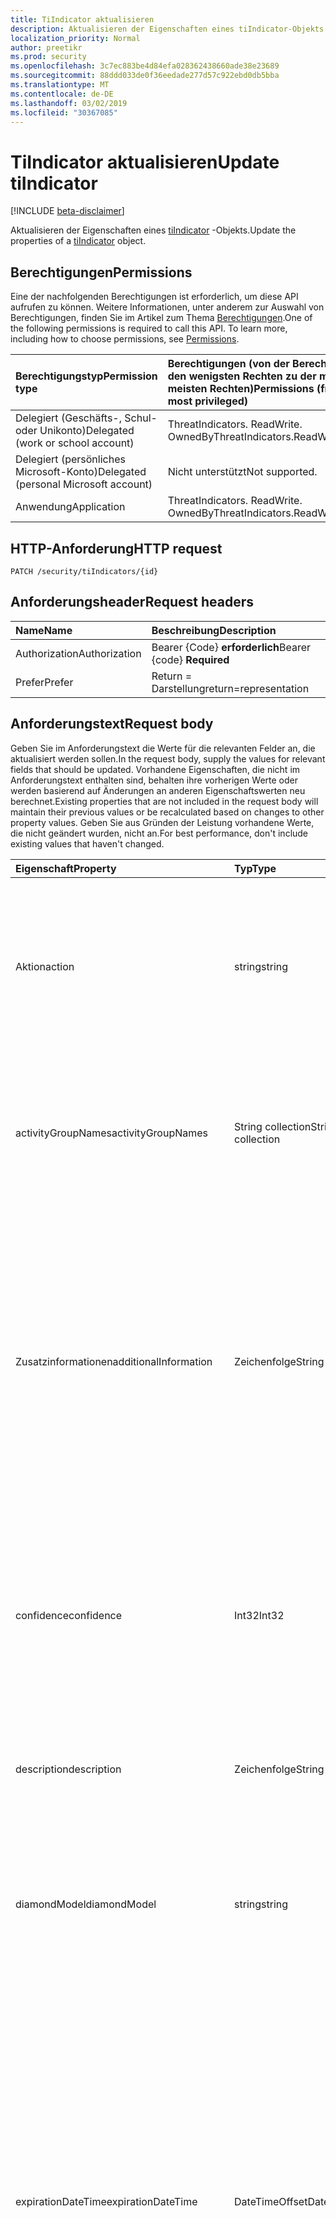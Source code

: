 ```yaml
---
title: TiIndicator aktualisieren
description: Aktualisieren der Eigenschaften eines tiIndicator-Objekts.
localization_priority: Normal
author: preetikr
ms.prod: security
ms.openlocfilehash: 3c7ec883be4d84efa028362438660ade38e23689
ms.sourcegitcommit: 88ddd033de0f36eedade277d57c922ebd0db5bba
ms.translationtype: MT
ms.contentlocale: de-DE
ms.lasthandoff: 03/02/2019
ms.locfileid: "30367085"
---
```

# <a name="update-tiindicator"></a><span data-ttu-id="6d640-103">TiIndicator aktualisieren</span><span class="sxs-lookup"><span data-stu-id="6d640-103">Update tiIndicator</span></span>

[!INCLUDE [beta-disclaimer](../../includes/beta-disclaimer.md)]

<span data-ttu-id="6d640-104">Aktualisieren der Eigenschaften eines [tiIndicator](../resources/tiindicator.md) -Objekts.</span><span class="sxs-lookup"><span data-stu-id="6d640-104">Update the properties of a [tiIndicator](../resources/tiindicator.md) object.</span></span>

## <a name="permissions"></a><span data-ttu-id="6d640-105">Berechtigungen</span><span class="sxs-lookup"><span data-stu-id="6d640-105">Permissions</span></span>

<span data-ttu-id="6d640-p101">Eine der nachfolgenden Berechtigungen ist erforderlich, um diese API aufrufen zu können. Weitere Informationen, unter anderem zur Auswahl von Berechtigungen, finden Sie im Artikel zum Thema [Berechtigungen](/graph/permissions-reference).</span><span class="sxs-lookup"><span data-stu-id="6d640-p101">One of the following permissions is required to call this API. To learn more, including how to choose permissions, see [Permissions](/graph/permissions-reference).</span></span>

| <span data-ttu-id="6d640-108">Berechtigungstyp</span><span class="sxs-lookup"><span data-stu-id="6d640-108">Permission type</span></span>                        | <span data-ttu-id="6d640-109">Berechtigungen (von der Berechtigung mit den wenigsten Rechten zu der mit den meisten Rechten)</span><span class="sxs-lookup"><span data-stu-id="6d640-109">Permissions (from least to most privileged)</span></span> |
|:---------------------------------------|:--------------------------------------------|
| <span data-ttu-id="6d640-110">Delegiert (Geschäfts-, Schul- oder Unikonto)</span><span class="sxs-lookup"><span data-stu-id="6d640-110">Delegated (work or school account)</span></span>     | <span data-ttu-id="6d640-111">ThreatIndicators. ReadWrite. OwnedBy</span><span class="sxs-lookup"><span data-stu-id="6d640-111">ThreatIndicators.ReadWrite.OwnedBy</span></span> |
| <span data-ttu-id="6d640-112">Delegiert (persönliches Microsoft-Konto)</span><span class="sxs-lookup"><span data-stu-id="6d640-112">Delegated (personal Microsoft account)</span></span> | <span data-ttu-id="6d640-113">Nicht unterstützt</span><span class="sxs-lookup"><span data-stu-id="6d640-113">Not supported.</span></span> |
| <span data-ttu-id="6d640-114">Anwendung</span><span class="sxs-lookup"><span data-stu-id="6d640-114">Application</span></span>                            | <span data-ttu-id="6d640-115">ThreatIndicators. ReadWrite. OwnedBy</span><span class="sxs-lookup"><span data-stu-id="6d640-115">ThreatIndicators.ReadWrite.OwnedBy</span></span> |

## <a name="http-request"></a><span data-ttu-id="6d640-116">HTTP-Anforderung</span><span class="sxs-lookup"><span data-stu-id="6d640-116">HTTP request</span></span>

<!-- { "blockType": "ignored" } -->

```http
PATCH /security/tiIndicators/{id}
```

## <a name="request-headers"></a><span data-ttu-id="6d640-117">Anforderungsheader</span><span class="sxs-lookup"><span data-stu-id="6d640-117">Request headers</span></span>

| <span data-ttu-id="6d640-118">Name</span><span class="sxs-lookup"><span data-stu-id="6d640-118">Name</span></span>       | <span data-ttu-id="6d640-119">Beschreibung</span><span class="sxs-lookup"><span data-stu-id="6d640-119">Description</span></span>|
|:-----------|:-----------|
| <span data-ttu-id="6d640-120">Authorization</span><span class="sxs-lookup"><span data-stu-id="6d640-120">Authorization</span></span> | <span data-ttu-id="6d640-121">Bearer {Code} **erforderlich**</span><span class="sxs-lookup"><span data-stu-id="6d640-121">Bearer {code} **Required**</span></span> |
|<span data-ttu-id="6d640-122">Prefer</span><span class="sxs-lookup"><span data-stu-id="6d640-122">Prefer</span></span> | <span data-ttu-id="6d640-123">Return = Darstellung</span><span class="sxs-lookup"><span data-stu-id="6d640-123">return=representation</span></span> |

## <a name="request-body"></a><span data-ttu-id="6d640-124">Anforderungstext</span><span class="sxs-lookup"><span data-stu-id="6d640-124">Request body</span></span>

<span data-ttu-id="6d640-125">Geben Sie im Anforderungstext die Werte für die relevanten Felder an, die aktualisiert werden sollen.</span><span class="sxs-lookup"><span data-stu-id="6d640-125">In the request body, supply the values for relevant fields that should be updated.</span></span> <span data-ttu-id="6d640-126">Vorhandene Eigenschaften, die nicht im Anforderungstext enthalten sind, behalten ihre vorherigen Werte oder werden basierend auf Änderungen an anderen Eigenschaftswerten neu berechnet.</span><span class="sxs-lookup"><span data-stu-id="6d640-126">Existing properties that are not included in the request body will maintain their previous values or be recalculated based on changes to other property values.</span></span> <span data-ttu-id="6d640-127">Geben Sie aus Gründen der Leistung vorhandene Werte, die nicht geändert wurden, nicht an.</span><span class="sxs-lookup"><span data-stu-id="6d640-127">For best performance, don't include existing values that haven't changed.</span></span>

| <span data-ttu-id="6d640-128">Eigenschaft</span><span class="sxs-lookup"><span data-stu-id="6d640-128">Property</span></span>     | <span data-ttu-id="6d640-129">Typ</span><span class="sxs-lookup"><span data-stu-id="6d640-129">Type</span></span>        | <span data-ttu-id="6d640-130">Beschreibung</span><span class="sxs-lookup"><span data-stu-id="6d640-130">Description</span></span> |
|:-------------|:------------|:------------|
|<span data-ttu-id="6d640-131">Aktion</span><span class="sxs-lookup"><span data-stu-id="6d640-131">action</span></span>|<span data-ttu-id="6d640-132">string</span><span class="sxs-lookup"><span data-stu-id="6d640-132">string</span></span>| <span data-ttu-id="6d640-133">Die Aktion, die angewendet werden soll, wenn das Symbol im targetProduct-Sicherheitstool abgeglichen wird.</span><span class="sxs-lookup"><span data-stu-id="6d640-133">The action to apply if the indicator is matched from within the targetProduct security tool.</span></span> <span data-ttu-id="6d640-134">Mögliche Werte: `unknown`, `allow`, `block`, `alert`.</span><span class="sxs-lookup"><span data-stu-id="6d640-134">Possible values are: `unknown`, `allow`, `block`, `alert`.</span></span>|
|<span data-ttu-id="6d640-135">activityGroupNames</span><span class="sxs-lookup"><span data-stu-id="6d640-135">activityGroupNames</span></span>|<span data-ttu-id="6d640-136">String collection</span><span class="sxs-lookup"><span data-stu-id="6d640-136">String collection</span></span>|<span data-ttu-id="6d640-137">Die Namen der Cyber Threat Intelligence für die Parteien, die für die bösartigen Aktivitäten verantwortlich sind, die vom Bedrohungs Indikator erfasst werden.</span><span class="sxs-lookup"><span data-stu-id="6d640-137">The cyber threat intelligence name(s) for the parties responsible for the malicious activity covered by the threat indicator.</span></span>|
|<span data-ttu-id="6d640-138">Zusatzinformationen</span><span class="sxs-lookup"><span data-stu-id="6d640-138">additionalInformation</span></span>|<span data-ttu-id="6d640-139">Zeichenfolge</span><span class="sxs-lookup"><span data-stu-id="6d640-139">String</span></span>|<span data-ttu-id="6d640-140">Ein CatchAll Bereich, in dem zusätzliche Daten aus dem Indikator, die nicht von anderen tiIndicator-Eigenschaften abgedeckt werden, möglicherweise eingefügt werden.</span><span class="sxs-lookup"><span data-stu-id="6d640-140">A catchall area into which extra data from the indicator not covered by the other tiIndicator properties may be placed.</span></span> <span data-ttu-id="6d640-141">Daten, die in Zusatzinformationen werden, werden in der Regel nicht vom targetProduct-Sicherheitstool verwendet.</span><span class="sxs-lookup"><span data-stu-id="6d640-141">Data placed into additionalInformation will typically not be utilized by the targetProduct security tool.</span></span>|
|<span data-ttu-id="6d640-142">confidence</span><span class="sxs-lookup"><span data-stu-id="6d640-142">confidence</span></span>|<span data-ttu-id="6d640-143">Int32</span><span class="sxs-lookup"><span data-stu-id="6d640-143">Int32</span></span>|<span data-ttu-id="6d640-144">Eine ganze Zahl, die die Vertrauenswürdigkeit der Daten innerhalb des Indikators kennzeichnet.</span><span class="sxs-lookup"><span data-stu-id="6d640-144">An integer representing the confidence the data within the indicator accurately identifies malicious behavior.</span></span> <span data-ttu-id="6d640-145">Zulässige Werte sind 0 – 100, wobei 100 der höchste Wert ist.</span><span class="sxs-lookup"><span data-stu-id="6d640-145">Acceptable values are 0 – 100 with 100 being the highest.</span></span>|
|<span data-ttu-id="6d640-146">description</span><span class="sxs-lookup"><span data-stu-id="6d640-146">description</span></span>|<span data-ttu-id="6d640-147">Zeichenfolge</span><span class="sxs-lookup"><span data-stu-id="6d640-147">String</span></span>|<span data-ttu-id="6d640-148">Kurze Beschreibung (100 Zeichen oder kleiner) der Bedrohung, dargestellt durch den Indikator.</span><span class="sxs-lookup"><span data-stu-id="6d640-148">Brief description (100 characters or less) of the threat represented by the indicator.</span></span>|
|<span data-ttu-id="6d640-149">diamondModel</span><span class="sxs-lookup"><span data-stu-id="6d640-149">diamondModel</span></span>|<span data-ttu-id="6d640-150">string</span><span class="sxs-lookup"><span data-stu-id="6d640-150">string</span></span>|<span data-ttu-id="6d640-151">Der Bereich des Diamant Modells, in dem dieser Indikator vorhanden ist.</span><span class="sxs-lookup"><span data-stu-id="6d640-151">The area of the Diamond Model in which this indicator exists.</span></span> <span data-ttu-id="6d640-152">Mögliche Werte: `unknown`, `adversary`, `capability`, `infrastructure`, `victim`.</span><span class="sxs-lookup"><span data-stu-id="6d640-152">Possible values are: `unknown`, `adversary`, `capability`, `infrastructure`, `victim`.</span></span>|
|<span data-ttu-id="6d640-153">expirationDateTime</span><span class="sxs-lookup"><span data-stu-id="6d640-153">expirationDateTime</span></span>|<span data-ttu-id="6d640-154">DateTimeOffset</span><span class="sxs-lookup"><span data-stu-id="6d640-154">DateTimeOffset</span></span>| <span data-ttu-id="6d640-155">DateTime-Zeichenfolge, die angibt, wann das Symbol abläuft.</span><span class="sxs-lookup"><span data-stu-id="6d640-155">DateTime string indicating when the Indicator expires.</span></span> <span data-ttu-id="6d640-156">Alle Indikatoren benötigen ein Ablaufdatum, um zu verhindern, dass veraltete Indikatoren im System beibehalten werden.</span><span class="sxs-lookup"><span data-stu-id="6d640-156">All indicators must have an expiration date to avoid stale indicators persisting in the system.</span></span> <span data-ttu-id="6d640-157">Der Timestamp-Typ stellt die Datums- und Uhrzeitinformationen mithilfe des ISO 8601-Formats dar und wird immer in UTC-Zeit angegeben.</span><span class="sxs-lookup"><span data-stu-id="6d640-157">The Timestamp type represents date and time information using ISO 8601 format and is always in UTC time.</span></span> <span data-ttu-id="6d640-158">Mitternacht UTC-Zeit am 1. Januar 2014 würde z. B. wie folgt aussehen: `2014-01-01T00:00:00Z`.</span><span class="sxs-lookup"><span data-stu-id="6d640-158">For example, midnight UTC on Jan 1, 2014 would look like this: `2014-01-01T00:00:00Z`.</span></span>|
|<span data-ttu-id="6d640-159">externalId</span><span class="sxs-lookup"><span data-stu-id="6d640-159">externalId</span></span>|<span data-ttu-id="6d640-160">String</span><span class="sxs-lookup"><span data-stu-id="6d640-160">String</span></span>|<span data-ttu-id="6d640-161">Eine Identifikationsnummer, die den Indikator zurück an das System des Indikator Anbieters bindet (beispielsweise einen Fremdschlüssel).</span><span class="sxs-lookup"><span data-stu-id="6d640-161">An identification number that ties the indicator back to the indicator provider’s system (e.g. a foreign key).</span></span>|
|<span data-ttu-id="6d640-162">isActive</span><span class="sxs-lookup"><span data-stu-id="6d640-162">isActive</span></span>|<span data-ttu-id="6d640-163">Boolean</span><span class="sxs-lookup"><span data-stu-id="6d640-163">Boolean</span></span>|<span data-ttu-id="6d640-164">Wird verwendet, um Indikatoren innerhalb von System zu deaktivieren.</span><span class="sxs-lookup"><span data-stu-id="6d640-164">Used to deactivate indicators within system.</span></span> <span data-ttu-id="6d640-165">Standardmäßig werden alle übermittelten Indikatoren als aktiv festgelegt.</span><span class="sxs-lookup"><span data-stu-id="6d640-165">By default, any indicator submitted is set as active.</span></span> <span data-ttu-id="6d640-166">Anbieter können jedoch vorhandene Indikatoren mit dieser Einstellung auf "false" übermitteln, um Indikatoren im System zu deaktivieren.</span><span class="sxs-lookup"><span data-stu-id="6d640-166">However, providers may submit existing indicators with this set to ‘False’ to deactivate indicators in the system.</span></span>|
|<span data-ttu-id="6d640-167">killChain</span><span class="sxs-lookup"><span data-stu-id="6d640-167">killChain</span></span>|<span data-ttu-id="6d640-168">String collection</span><span class="sxs-lookup"><span data-stu-id="6d640-168">String collection</span></span>|<span data-ttu-id="6d640-169">Ein JSON-Array von Zeichenfolgen, die beschreiben, welche Punkte auf der Killkette dieser Indikator erreicht.</span><span class="sxs-lookup"><span data-stu-id="6d640-169">A JSON array of strings that describes which point or points on the Kill Chain this indicator targets.</span></span> <span data-ttu-id="6d640-170">Genaue Werte finden Sie weiter unten unter "killChain-Werte".</span><span class="sxs-lookup"><span data-stu-id="6d640-170">See "killChain values" below for exact values.</span></span>|
|<span data-ttu-id="6d640-171">knownFalsePositives</span><span class="sxs-lookup"><span data-stu-id="6d640-171">knownFalsePositives</span></span>|<span data-ttu-id="6d640-172">Zeichenfolge</span><span class="sxs-lookup"><span data-stu-id="6d640-172">String</span></span>|<span data-ttu-id="6d640-173">Szenarien, in denen das Symbol zu falsch positiven Ergebnissen führen kann.</span><span class="sxs-lookup"><span data-stu-id="6d640-173">Scenarios in which the indicator may cause false positives.</span></span> <span data-ttu-id="6d640-174">Dies sollte ein lesbarer Text sein.</span><span class="sxs-lookup"><span data-stu-id="6d640-174">This should be human-readable text.</span></span>|
|<span data-ttu-id="6d640-175">lastReportedDateTime</span><span class="sxs-lookup"><span data-stu-id="6d640-175">lastReportedDateTime</span></span>|<span data-ttu-id="6d640-176">DateTimeOffset</span><span class="sxs-lookup"><span data-stu-id="6d640-176">DateTimeOffset</span></span>|<span data-ttu-id="6d640-177">Der Zeitpunkt, zu dem der Indikator zuletzt angezeigt wurde.</span><span class="sxs-lookup"><span data-stu-id="6d640-177">The last time the indicator was seen.</span></span> <span data-ttu-id="6d640-178">Der Timestamp-Typ stellt die Datums- und Uhrzeitinformationen mithilfe des ISO 8601-Formats dar und wird immer in UTC-Zeit angegeben.</span><span class="sxs-lookup"><span data-stu-id="6d640-178">The Timestamp type represents date and time information using ISO 8601 format and is always in UTC time.</span></span> <span data-ttu-id="6d640-179">Mitternacht UTC-Zeit am 1. Januar 2014 würde z. B. wie folgt aussehen: `2014-01-01T00:00:00Z`</span><span class="sxs-lookup"><span data-stu-id="6d640-179">For example, midnight UTC on Jan 1, 2014 would look like this: `2014-01-01T00:00:00Z`</span></span>|
|<span data-ttu-id="6d640-180">malwareFamilyNames</span><span class="sxs-lookup"><span data-stu-id="6d640-180">malwareFamilyNames</span></span>|<span data-ttu-id="6d640-181">String collection</span><span class="sxs-lookup"><span data-stu-id="6d640-181">String collection</span></span>|<span data-ttu-id="6d640-182">Der Name der Schadsoftware-Familie, die mit einem Indikator verknüpft ist, falls vorhanden.</span><span class="sxs-lookup"><span data-stu-id="6d640-182">The malware family name associated with an indicator if it exists.</span></span> <span data-ttu-id="6d640-183">Microsoft bevorzugt den Namen der Microsoft-Schadsoftware-Familie, falls möglich, der über die [Bedrohungs Enzyklopädie](https://www.microsoft.com/wdsi/threats)Windows Defender Security Intelligence gefunden werden kann.</span><span class="sxs-lookup"><span data-stu-id="6d640-183">Microsoft prefers the Microsoft malware family name if at all possible which can be found via the Windows Defender Security Intelligence [threat encyclopedia](https://www.microsoft.com/wdsi/threats).</span></span>|
|<span data-ttu-id="6d640-184">passiveOnly</span><span class="sxs-lookup"><span data-stu-id="6d640-184">passiveOnly</span></span>|<span data-ttu-id="6d640-185">Boolean</span><span class="sxs-lookup"><span data-stu-id="6d640-185">Boolean</span></span>|<span data-ttu-id="6d640-186">Bestimmt, ob das Symbol ein Ereignis auslösen soll, das für einen Endbenutzer sichtbar ist.</span><span class="sxs-lookup"><span data-stu-id="6d640-186">Determines if the indicator should trigger an event that is visible to an end-user.</span></span> <span data-ttu-id="6d640-187">Bei Festlegung auf "true" werden vom Endbenutzer keine Sicherheitstools benachrichtigt, dass ein "Hit" aufgetreten ist.</span><span class="sxs-lookup"><span data-stu-id="6d640-187">When set to ‘true,’ security tools will not notify the end user that a ‘hit’ has occurred.</span></span> <span data-ttu-id="6d640-188">Diese wird am häufigsten von Sicherheitsprodukten als Überwachungs-oder Unbeaufsichtigter Modus behandelt, in dem Sie einfach protokollieren, ob eine Übereinstimmung aufgetreten ist, die Aktion jedoch nicht ausgeführt wird.</span><span class="sxs-lookup"><span data-stu-id="6d640-188">This is most often treated as audit or silent mode by security products where they will simply log that a match occurred but will not perform the action.</span></span> <span data-ttu-id="6d640-189">Der Standardwert ist "false".</span><span class="sxs-lookup"><span data-stu-id="6d640-189">Default value is false.</span></span>|
|<span data-ttu-id="6d640-190">Schweregrad</span><span class="sxs-lookup"><span data-stu-id="6d640-190">severity</span></span>|<span data-ttu-id="6d640-191">Int32</span><span class="sxs-lookup"><span data-stu-id="6d640-191">Int32</span></span>|<span data-ttu-id="6d640-192">Eine ganze Zahl, die den Schweregrad des böswilligen Verhaltens darstellt, das durch die Daten innerhalb des Indikators identifiziert wird.</span><span class="sxs-lookup"><span data-stu-id="6d640-192">An integer representing the severity of the malicious behavior identified by the data within the indicator.</span></span> <span data-ttu-id="6d640-193">Zulässige Werte sind 0 – 5, wobei 5 der schwerste ist und NULL nicht schwerwiegend ist.</span><span class="sxs-lookup"><span data-stu-id="6d640-193">Acceptable values are 0 – 5 where 5 is the most severe and zero is not severe at all.</span></span> <span data-ttu-id="6d640-194">Der Standardwert ist 3.</span><span class="sxs-lookup"><span data-stu-id="6d640-194">Default value is 3.</span></span>|
|<span data-ttu-id="6d640-195">tags</span><span class="sxs-lookup"><span data-stu-id="6d640-195">tags</span></span>|<span data-ttu-id="6d640-196">String-Sammlung</span><span class="sxs-lookup"><span data-stu-id="6d640-196">String collection</span></span>|<span data-ttu-id="6d640-197">Ein JSON-Array von Zeichenfolgen, in dem beliebige Tags/Schlüsselwörter gespeichert werden.</span><span class="sxs-lookup"><span data-stu-id="6d640-197">A JSON array of strings that stores arbitrary tags/keywords.</span></span>|
|<span data-ttu-id="6d640-198">tlpLevel</span><span class="sxs-lookup"><span data-stu-id="6d640-198">tlpLevel</span></span>|<span data-ttu-id="6d640-199">string</span><span class="sxs-lookup"><span data-stu-id="6d640-199">string</span></span>| <span data-ttu-id="6d640-200">Ampel-Protokollwert für das Symbol.</span><span class="sxs-lookup"><span data-stu-id="6d640-200">Traffic Light Protocol value for the indicator.</span></span> <span data-ttu-id="6d640-201">Mögliche Werte: `unknown`, `white`, `green`, `amber`, `red`.</span><span class="sxs-lookup"><span data-stu-id="6d640-201">Possible values are: `unknown`, `white`, `green`, `amber`, `red`.</span></span>|

### <a name="diamondmodel-values"></a><span data-ttu-id="6d640-202">diamondModel-Werte</span><span class="sxs-lookup"><span data-stu-id="6d640-202">diamondModel values</span></span>

<span data-ttu-id="6d640-203">Informationen zu diesem Modell finden Sie unter [Diamond Model](http://diamondmodel.org).</span><span class="sxs-lookup"><span data-stu-id="6d640-203">For information about this model, see [The diamond model](http://diamondmodel.org).</span></span>

| <span data-ttu-id="6d640-204">Werte</span><span class="sxs-lookup"><span data-stu-id="6d640-204">Values</span></span> | <span data-ttu-id="6d640-205">Beschreibung</span><span class="sxs-lookup"><span data-stu-id="6d640-205">Description</span></span> |
|:-------|:------------|
|<span data-ttu-id="6d640-206">Gegner</span><span class="sxs-lookup"><span data-stu-id="6d640-206">adversary</span></span>|<span data-ttu-id="6d640-207">Der Indikator beschreibt den Gegner.</span><span class="sxs-lookup"><span data-stu-id="6d640-207">The indicator describes the adversary.</span></span>|
|<span data-ttu-id="6d640-208">Fähigkeit</span><span class="sxs-lookup"><span data-stu-id="6d640-208">capability</span></span>|<span data-ttu-id="6d640-209">Das Symbol ist eine Funktion des Gegners.</span><span class="sxs-lookup"><span data-stu-id="6d640-209">The indicator is a capability of the adversary.</span></span>|
|<span data-ttu-id="6d640-210">Infrastruktur</span><span class="sxs-lookup"><span data-stu-id="6d640-210">infrastructure</span></span>|<span data-ttu-id="6d640-211">Der Indikator beschreibt die Infrastruktur des Gegners.</span><span class="sxs-lookup"><span data-stu-id="6d640-211">The indicator describes infrastructure of the adversary.</span></span>|
|<span data-ttu-id="6d640-212">Opfer</span><span class="sxs-lookup"><span data-stu-id="6d640-212">victim</span></span>|<span data-ttu-id="6d640-213">Der Indikator beschreibt das Opfer des Gegners.</span><span class="sxs-lookup"><span data-stu-id="6d640-213">The indicator describes the victim of the adversary.</span></span>|

### <a name="killchain-values"></a><span data-ttu-id="6d640-214">killChain-Werte</span><span class="sxs-lookup"><span data-stu-id="6d640-214">killChain values</span></span>

| <span data-ttu-id="6d640-215">Werte</span><span class="sxs-lookup"><span data-stu-id="6d640-215">Values</span></span> | <span data-ttu-id="6d640-216">Beschreibung</span><span class="sxs-lookup"><span data-stu-id="6d640-216">Description</span></span> |
|:-------|:------------|
|<span data-ttu-id="6d640-217">Aktionen</span><span class="sxs-lookup"><span data-stu-id="6d640-217">Actions</span></span>|<span data-ttu-id="6d640-218">Stellt "Aktionen für Ziele" dar.</span><span class="sxs-lookup"><span data-stu-id="6d640-218">Represents “Actions on Objectives”.</span></span> <span data-ttu-id="6d640-219">Der Angreifer nutzt das kompromittierte System, um Aktionen wie einen verteilten Denial-of-Service-Angriff zu ergreifen.</span><span class="sxs-lookup"><span data-stu-id="6d640-219">The attacker is leveraging the compromised system to take actions such as a distributed denial of service attack.</span></span>|
|<span data-ttu-id="6d640-220">C2 befindet</span><span class="sxs-lookup"><span data-stu-id="6d640-220">C2</span></span>|<span data-ttu-id="6d640-221">Stellt den Steuerelement Kanal dar, durch den ein kompromittiertes System bearbeitet wird.</span><span class="sxs-lookup"><span data-stu-id="6d640-221">Represents the control channel by which a compromised system is manipulated.</span></span>|
|<span data-ttu-id="6d640-222">Lieferung</span><span class="sxs-lookup"><span data-stu-id="6d640-222">Delivery</span></span>|<span data-ttu-id="6d640-223">Der Prozess der Verteilung des Exploit-Codes auf die Opfer (beispielsweise USB, e-Mail, Websites).</span><span class="sxs-lookup"><span data-stu-id="6d640-223">The process of distributing the exploit code to victims (for example USB, email, websites).</span></span>|
|<span data-ttu-id="6d640-224">Ausbeutung</span><span class="sxs-lookup"><span data-stu-id="6d640-224">Exploitation</span></span>|<span data-ttu-id="6d640-225">Der Exploitcode nutzt Sicherheitsrisiken aus (beispielsweise Codeausführung).</span><span class="sxs-lookup"><span data-stu-id="6d640-225">The exploit code taking advantage of vulnerabilities (for example, code execution).</span></span>|
|<span data-ttu-id="6d640-226">Installation</span><span class="sxs-lookup"><span data-stu-id="6d640-226">Installation</span></span>|<span data-ttu-id="6d640-227">Installieren von Schadsoftware, nachdem eine Sicherheitsanfälligkeit ausgenutzt wurde.</span><span class="sxs-lookup"><span data-stu-id="6d640-227">Installing malware after a vulnerability has been exploited.</span></span>|
|<span data-ttu-id="6d640-228">Aufklärungs</span><span class="sxs-lookup"><span data-stu-id="6d640-228">Reconnaissance</span></span>|<span data-ttu-id="6d640-229">Indikator ist ein Beweis für die Verwendung einer Aktivitätsgruppen-ernteinformationen, die bei zukünftigen Angriffen verwendet werden sollen.</span><span class="sxs-lookup"><span data-stu-id="6d640-229">Indicator is evidence of an activity group harvesting information to be used in a future attack.</span></span>|
|<span data-ttu-id="6d640-230">Stationierung</span><span class="sxs-lookup"><span data-stu-id="6d640-230">Weaponization</span></span>|<span data-ttu-id="6d640-231">Aktivieren einer Sicherheitsanfälligkeit in Exploitcode (beispielsweise Schadsoftware).</span><span class="sxs-lookup"><span data-stu-id="6d640-231">Turning a vulnerability into exploit code (for example, malware).</span></span>|

### <a name="tlplevel-values"></a><span data-ttu-id="6d640-232">tlpLevel-Werte</span><span class="sxs-lookup"><span data-stu-id="6d640-232">tlpLevel values</span></span>

<span data-ttu-id="6d640-233">Jeder Indikator muss einen TLP-Wert (Traffic Light Protocol) haben, wenn er übermittelt wird.</span><span class="sxs-lookup"><span data-stu-id="6d640-233">Every indicator must have a Traffic Light Protocol (tlp) value when it is submitted.</span></span> <span data-ttu-id="6d640-234">Dieser Wert stellt die Vertraulichkeit und den freigabebereich eines bestimmten Indikators dar.</span><span class="sxs-lookup"><span data-stu-id="6d640-234">This value represents the sensitivity and sharing scope of a given indicator.</span></span>

| <span data-ttu-id="6d640-235">Werte</span><span class="sxs-lookup"><span data-stu-id="6d640-235">Values</span></span> | <span data-ttu-id="6d640-236">Beschreibung</span><span class="sxs-lookup"><span data-stu-id="6d640-236">Description</span></span> |
|:-------|:------------|
|<span data-ttu-id="6d640-237">Weiß</span><span class="sxs-lookup"><span data-stu-id="6d640-237">White</span></span>| <span data-ttu-id="6d640-238">Freigabebereich: unLimited.</span><span class="sxs-lookup"><span data-stu-id="6d640-238">Sharing scope: Unlimited.</span></span> <span data-ttu-id="6d640-239">Indikatoren können frei freigegeben werden, ohne Einschränkungen.</span><span class="sxs-lookup"><span data-stu-id="6d640-239">Indicators can be shared freely, without restriction.</span></span>|
|<span data-ttu-id="6d640-240">Green</span><span class="sxs-lookup"><span data-stu-id="6d640-240">Green</span></span>| <span data-ttu-id="6d640-241">Freigabebereich: Community.</span><span class="sxs-lookup"><span data-stu-id="6d640-241">Sharing scope: Community.</span></span> <span data-ttu-id="6d640-242">Indikatoren können für die Sicherheitscommunity freigegeben werden.</span><span class="sxs-lookup"><span data-stu-id="6d640-242">Indicators can be shared with the security community.</span></span>|
|<span data-ttu-id="6d640-243">Bernstein</span><span class="sxs-lookup"><span data-stu-id="6d640-243">Amber</span></span>| <span data-ttu-id="6d640-244">Freigabebereich: Limited.</span><span class="sxs-lookup"><span data-stu-id="6d640-244">Sharing scope: Limited.</span></span> <span data-ttu-id="6d640-245">Dies ist die Standardeinstellung für Indikatoren und schränkt die Freigabe nur für Personen ein, die über einen need-to-Know: 1-Dienst verfügen, und die Dienst Operatoren, die Bedrohungs Intelligenz implementieren. 2) Kunden, deren System (s) Verhalten mit dem Indikator übereinstimmt.</span><span class="sxs-lookup"><span data-stu-id="6d640-245">This is the default setting for indicators and restricts sharing to only those with a need-to-know: 1) Services and service operators that implement threat intelligence; 2) Customers whose system(s) exhibit behavior consistent with the indicator.</span></span>|
|<span data-ttu-id="6d640-246">Red</span><span class="sxs-lookup"><span data-stu-id="6d640-246">Red</span></span>| <span data-ttu-id="6d640-247">Freigabebereich: persönlich.</span><span class="sxs-lookup"><span data-stu-id="6d640-247">Sharing scope: Personal.</span></span> <span data-ttu-id="6d640-248">Diese Indikatoren sollen nur direkt und, vorzugsweise persönlich, freigegeben werden.</span><span class="sxs-lookup"><span data-stu-id="6d640-248">These indicators are to only be shared directly and, preferably, in person.</span></span> <span data-ttu-id="6d640-249">In der Regel werden TLP-rote Indikatoren aufgrund der vordefinierten Einschränkungen nicht aufgenommen.</span><span class="sxs-lookup"><span data-stu-id="6d640-249">Typically, TLP Red indicators are not ingested due to their pre-defined restrictions.</span></span> <span data-ttu-id="6d640-250">Wenn TLP-rote Indikatoren übermittelt \*\*\*\* werden, sollte auch die passiveOnly `True` -Eigenschaft auf festgelegt werden.</span><span class="sxs-lookup"><span data-stu-id="6d640-250">If TLP Red indicators are submitted, the **passiveOnly** property should be set to `True` as well.</span></span> |

## <a name="response"></a><span data-ttu-id="6d640-251">Antwort</span><span class="sxs-lookup"><span data-stu-id="6d640-251">Response</span></span>

<span data-ttu-id="6d640-252">Wenn die Methode erfolgreich verläuft, wird der Antwortcode `204 No Content` zurückgegeben.</span><span class="sxs-lookup"><span data-stu-id="6d640-252">If successful, this method returns a `204 No Content` response code.</span></span>

<span data-ttu-id="6d640-253">Wenn der optionale Anforderungsheader verwendet wird, gibt die Methode `200 OK` den Antwortcode und das aktualisierte [tiIndicator](../resources/tiIndicator.md) -Objekt im Antworttext zurück.</span><span class="sxs-lookup"><span data-stu-id="6d640-253">If the optional request header is used, the method returns a `200 OK` response code and the updated [tiIndicator](../resources/tiIndicator.md) object in the response body.</span></span>

## <a name="examples"></a><span data-ttu-id="6d640-254">Beispiele</span><span class="sxs-lookup"><span data-stu-id="6d640-254">Examples</span></span>

### <a name="example-1-request-without-prefer-header"></a><span data-ttu-id="6d640-255">Beispiel 1: Anforderung ohne vorZugs Kopfzeile</span><span class="sxs-lookup"><span data-stu-id="6d640-255">Example 1: Request without Prefer header</span></span>

### <a name="request"></a><span data-ttu-id="6d640-256">Anforderung</span><span class="sxs-lookup"><span data-stu-id="6d640-256">Request</span></span>

<span data-ttu-id="6d640-257">Nachfolgend sehen Sie ein Beispiel für die Anforderung ohne `Prefer` den Header.</span><span class="sxs-lookup"><span data-stu-id="6d640-257">The following is an example of the request without the `Prefer` header.</span></span>
<!-- {
  "blockType": "request",
  "name": "update_tiIndicator"
}-->

```http
PATCH https://graph.microsoft.com/beta/security/tiIndicators/{id}
Content-type: application/json

{
  "description": "description-updated",
}
```

### <a name="response"></a><span data-ttu-id="6d640-258">Antwort</span><span class="sxs-lookup"><span data-stu-id="6d640-258">Response</span></span>

<span data-ttu-id="6d640-259">Nachfolgend sehen Sie ein Beispiel der Antwort.</span><span class="sxs-lookup"><span data-stu-id="6d640-259">The following is an example of the response.</span></span>

<!-- {
  "blockType": "response",
  "truncated": true,
  "@odata.type": "microsoft.graph.tiIndicator"
} -->

```http
HTTP/1.1 204 No Content
```

### <a name="example-2-request-with-prefer-header"></a><span data-ttu-id="6d640-260">Beispiel 2: Anforderung mit vorZugs Kopfzeile</span><span class="sxs-lookup"><span data-stu-id="6d640-260">Example 2: Request with Prefer header</span></span>

### <a name="request"></a><span data-ttu-id="6d640-261">Anforderung</span><span class="sxs-lookup"><span data-stu-id="6d640-261">Request</span></span>

<span data-ttu-id="6d640-262">Nachfolgend sehen Sie ein Beispiel für die Anforderung, die `Prefer` den Header enthält.</span><span class="sxs-lookup"><span data-stu-id="6d640-262">The following is an example of the request that includes the `Prefer` header.</span></span>

<!-- {
  "blockType": "request",
  "name": "update_tiIndicator"
}-->

```http
PATCH https://graph.microsoft.com/beta/security/tiIndicators/{id}
Content-type: application/json
Prefer: return=representation

{
  "additionalInformation": "additionalInformation-after-update",
  "confidence": 42,
  "description": "description-after-update",
}
```

### <a name="response"></a><span data-ttu-id="6d640-263">Antwort</span><span class="sxs-lookup"><span data-stu-id="6d640-263">Response</span></span>

<span data-ttu-id="6d640-264">Nachfolgend sehen Sie ein Beispiel der Antwort.</span><span class="sxs-lookup"><span data-stu-id="6d640-264">The following is an example of the response.</span></span>

> [!NOTE]
> <span data-ttu-id="6d640-265">Das hier gezeigte Antwortobjekt kann zur Lesbarkeit gekürzt werden.</span><span class="sxs-lookup"><span data-stu-id="6d640-265">The response object shown here might be shortened for readability.</span></span> <span data-ttu-id="6d640-266">Ein tatsächlicher Aufruf gibt alle Eigenschaften zurück.</span><span class="sxs-lookup"><span data-stu-id="6d640-266">All the properties will be returned from an actual call.</span></span>

<!-- {
  "blockType": "response",
  "truncated": true,
  "@odata.type": "microsoft.graph.tiIndicator"
} -->

```http
HTTP/1.1 200 OK
Content-type: application/json

{
    "@odata.context": "https://graph.microsoft.com/beta/$metadata#Security/tiIndicators/$entity",
    "id": "e58c072b-c9bb-a5c4-34ce-eb69af44fb1e",
    "azureTenantId": "XXXXXXXXXXXXXXXXXXXXXXXXX",
    "action": null,
    "additionalInformation": "additionalInformation-after-update",
    "activityGroupNames": [],
    "confidence": 42,
    "description": "description-after-update",
}
```

<!-- uuid: 16cd6b66-4b1a-43a1-adaf-3a886856ed98
2019-02-04 14:57:30 UTC -->
<!-- {
  "type": "#page.annotation",
  "description": "Update tiIndicator",
  "keywords": "",
  "section": "documentation",
  "tocPath": ""
}-->
